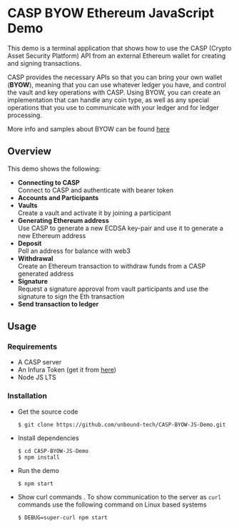 # CASP BYOW Ethereum JavaScript Demo

This demo is a terminal application that shows how to use the CASP (Crypto Asset Security Platform) API from an external Ethereum wallet for creating and signing transactions.

CASP provides the necessary APIs so that you can bring your own wallet (**BYOW**), meaning that you can use whatever ledger you have, and control the vault and key operations with CASP. Using BYOW, you can create an implementation that can handle any coin type, as well as any special operations that you use to communicate with your ledger and for ledger processing.

More info and samples about BYOW can be found [here](https://www.unboundtech.com/docs/CASP/casp-byow.html)

## Overview
This demo shows the following:
- **Connecting to CASP**   
Connect to CASP and authenticate with bearer token
- **Accounts and Participants**
- **Vaults**    
Create a vault and activate it by joining a participant   
- **Generating Ethereum address**   
Use CASP to generate a new ECDSA key-pair and use it to generate a new Ethereum address
- **Deposit**   
Poll an address for balance with web3
- **Withdrawal**   
Create an Ethereum transaction to withdraw funds from a CASP generated address
- **Signature**   
Request a signature approval from vault participants and use the signature to sign the Eth transaction
- **Send transaction to ledger**

## Usage
### Requirements
* A CASP server
* An Infura Token (get it from [here](https://infura.io))
* Node JS LTS

### Installation
* Get the source code
    ```
    $ git clone https://github.com/unbound-tech/CASP-BYOW-JS-Demo.git
    ```
* Install dependencies
    ```
    $ cd CASP-BYOW-JS-Demo
    $ npm install
    ```
* Run the demo
    ```
    $ npm start
    ```
* Show curl commands . 
    To show communication to the server as `curl` commands use the following command on Linux based systems
    ```
    $ DEBUG=super-curl npm start
    ```
